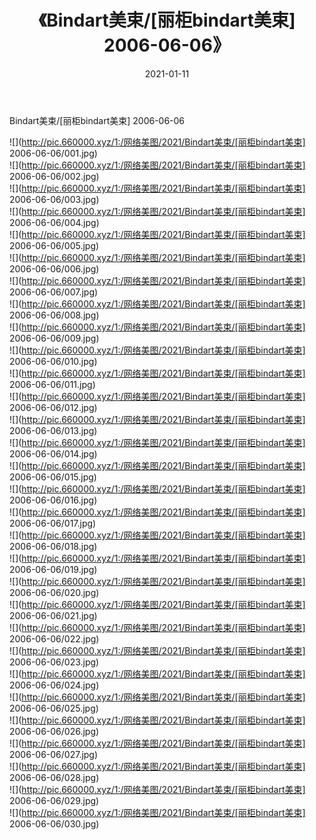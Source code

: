 ﻿---
layout: post
title:  《Bindart美束/[丽柜bindart美束] 2006-06-06》
date:   2021-01-11
img: http://pic.660000.xyz/1:/网络美图/2021/Bindart美束/[丽柜bindart美束] 2006-06-06/000.jpg
categories: [美女, 清纯, 唯美]
---

Bindart美束/[丽柜bindart美束] 2006-06-06

 ![](http://pic.660000.xyz/1:/网络美图/2021/Bindart美束/[丽柜bindart美束] 2006-06-06/001.jpg) <br>![](http://pic.660000.xyz/1:/网络美图/2021/Bindart美束/[丽柜bindart美束] 2006-06-06/002.jpg) <br>![](http://pic.660000.xyz/1:/网络美图/2021/Bindart美束/[丽柜bindart美束] 2006-06-06/003.jpg) <br>![](http://pic.660000.xyz/1:/网络美图/2021/Bindart美束/[丽柜bindart美束] 2006-06-06/004.jpg) <br>![](http://pic.660000.xyz/1:/网络美图/2021/Bindart美束/[丽柜bindart美束] 2006-06-06/005.jpg) <br>![](http://pic.660000.xyz/1:/网络美图/2021/Bindart美束/[丽柜bindart美束] 2006-06-06/006.jpg) <br>![](http://pic.660000.xyz/1:/网络美图/2021/Bindart美束/[丽柜bindart美束] 2006-06-06/007.jpg) <br>![](http://pic.660000.xyz/1:/网络美图/2021/Bindart美束/[丽柜bindart美束] 2006-06-06/008.jpg) <br>![](http://pic.660000.xyz/1:/网络美图/2021/Bindart美束/[丽柜bindart美束] 2006-06-06/009.jpg) <br>![](http://pic.660000.xyz/1:/网络美图/2021/Bindart美束/[丽柜bindart美束] 2006-06-06/010.jpg) <br>![](http://pic.660000.xyz/1:/网络美图/2021/Bindart美束/[丽柜bindart美束] 2006-06-06/011.jpg) <br>![](http://pic.660000.xyz/1:/网络美图/2021/Bindart美束/[丽柜bindart美束] 2006-06-06/012.jpg) <br>![](http://pic.660000.xyz/1:/网络美图/2021/Bindart美束/[丽柜bindart美束] 2006-06-06/013.jpg) <br>![](http://pic.660000.xyz/1:/网络美图/2021/Bindart美束/[丽柜bindart美束] 2006-06-06/014.jpg) <br>![](http://pic.660000.xyz/1:/网络美图/2021/Bindart美束/[丽柜bindart美束] 2006-06-06/015.jpg) <br>![](http://pic.660000.xyz/1:/网络美图/2021/Bindart美束/[丽柜bindart美束] 2006-06-06/016.jpg) <br>![](http://pic.660000.xyz/1:/网络美图/2021/Bindart美束/[丽柜bindart美束] 2006-06-06/017.jpg) <br>![](http://pic.660000.xyz/1:/网络美图/2021/Bindart美束/[丽柜bindart美束] 2006-06-06/018.jpg) <br>![](http://pic.660000.xyz/1:/网络美图/2021/Bindart美束/[丽柜bindart美束] 2006-06-06/019.jpg) <br>![](http://pic.660000.xyz/1:/网络美图/2021/Bindart美束/[丽柜bindart美束] 2006-06-06/020.jpg) <br>![](http://pic.660000.xyz/1:/网络美图/2021/Bindart美束/[丽柜bindart美束] 2006-06-06/021.jpg) <br>![](http://pic.660000.xyz/1:/网络美图/2021/Bindart美束/[丽柜bindart美束] 2006-06-06/022.jpg) <br>![](http://pic.660000.xyz/1:/网络美图/2021/Bindart美束/[丽柜bindart美束] 2006-06-06/023.jpg) <br>![](http://pic.660000.xyz/1:/网络美图/2021/Bindart美束/[丽柜bindart美束] 2006-06-06/024.jpg) <br>![](http://pic.660000.xyz/1:/网络美图/2021/Bindart美束/[丽柜bindart美束] 2006-06-06/025.jpg) <br>![](http://pic.660000.xyz/1:/网络美图/2021/Bindart美束/[丽柜bindart美束] 2006-06-06/026.jpg) <br>![](http://pic.660000.xyz/1:/网络美图/2021/Bindart美束/[丽柜bindart美束] 2006-06-06/027.jpg) <br>![](http://pic.660000.xyz/1:/网络美图/2021/Bindart美束/[丽柜bindart美束] 2006-06-06/028.jpg) <br>![](http://pic.660000.xyz/1:/网络美图/2021/Bindart美束/[丽柜bindart美束] 2006-06-06/029.jpg) <br>![](http://pic.660000.xyz/1:/网络美图/2021/Bindart美束/[丽柜bindart美束] 2006-06-06/030.jpg) <br>